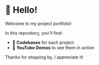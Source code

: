 # 👋 Hello!

Welcome to my project portfolio! 

In this repository, you'll find:

- 📂 **Codebases** for each project
- 🎥 **YouTube Demos** to see them in action

Thanks for stopping by, I appreciate it!
